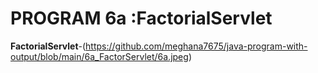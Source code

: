 # PROGRAM 6a :FactorialServlet

**FactorialServlet**-(https://github.com/meghana7675/java-program-with-output/blob/main/6a_FactorServlet/6a.jpeg)
